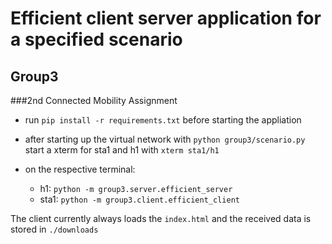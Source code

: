 # Efficient client server application for a specified scenario
## Group3
###2nd Connected Mobility Assignment

- run `pip install -r requirements.txt` before starting the appliation

- after starting up the virtual network with `python group3/scenario.py`
start a xterm for sta1 and h1 with `xterm sta1/h1`

- on the respective terminal:
    - h1: `python -m group3.server.efficient_server`
    - sta1: `python -m group3.client.efficient_client`
    
The client currently always loads the `index.html` and the received data is stored in `./downloads`
